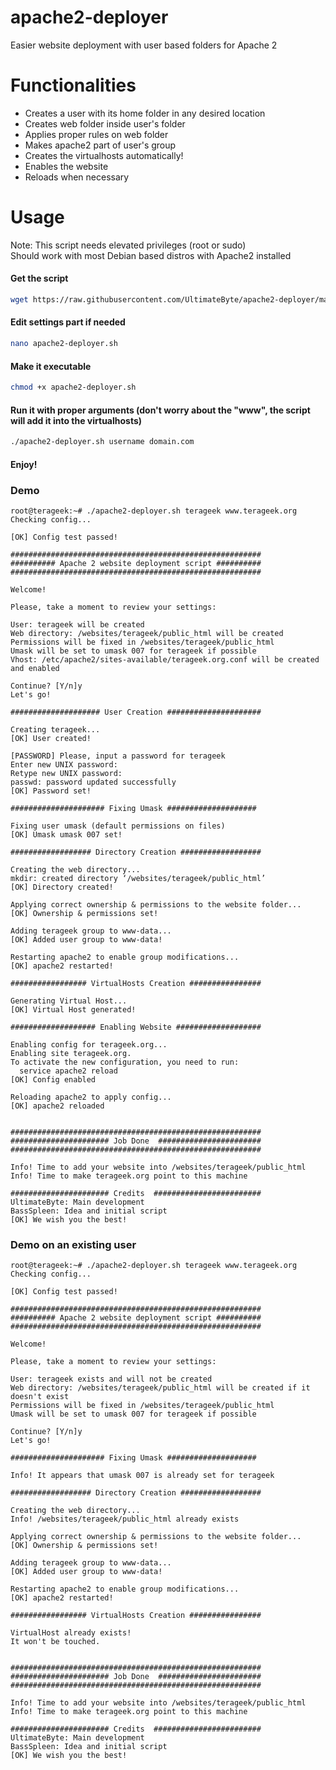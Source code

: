 # apache2-deployer
Easier website deployment with user based folders for Apache 2

# Functionalities
* Creates a user with its home folder in any desired location
* Creates web folder inside user's folder
* Applies proper rules on web folder
* Makes apache2 part of user's group
* Creates the virtualhosts automatically!
* Enables the website
* Reloads when necessary

# Usage

Note: This script needs elevated privileges (root or sudo)  
Should work with most Debian based distros with Apache2 installed


#### Get the script
````bash
wget https://raw.githubusercontent.com/UltimateByte/apache2-deployer/master/apache2-deployer.sh
````
#### Edit settings part if needed
````bash
nano apache2-deployer.sh
````
#### Make it executable
````bash
chmod +x apache2-deployer.sh
````
#### Run it with proper arguments (don't worry about the "www", the script will add it into the virtualhosts)
````bash
./apache2-deployer.sh username domain.com
````
#### Enjoy!




### Demo

````
root@terageek:~# ./apache2-deployer.sh terageek www.terageek.org
Checking config...

[OK] Config test passed!

########################################################
########## Apache 2 website deployment script ##########
########################################################

Welcome!

Please, take a moment to review your settings:

User: terageek will be created
Web directory: /websites/terageek/public_html will be created
Permissions will be fixed in /websites/terageek/public_html
Umask will be set to umask 007 for terageek if possible
Vhost: /etc/apache2/sites-available/terageek.org.conf will be created and enabled

Continue? [Y/n]y
Let's go!

#################### User Creation #####################

Creating terageek...
[OK] User created!

[PASSWORD] Please, input a password for terageek
Enter new UNIX password:
Retype new UNIX password:
passwd: password updated successfully
[OK] Password set!

##################### Fixing Umask ####################

Fixing user umask (default permissions on files)
[OK] Umask umask 007 set!

################## Directory Creation ##################

Creating the web directory...
mkdir: created directory ‘/websites/terageek/public_html’
[OK] Directory created!

Applying correct ownership & permissions to the website folder...
[OK] Ownership & permissions set!

Adding terageek group to www-data...
[OK] Added user group to www-data!

Restarting apache2 to enable group modifications...
[OK] apache2 restarted!

################# VirtualHosts Creation ################

Generating Virtual Host...
[OK] Virtual Host generated!

################### Enabling Website ###################

Enabling config for terageek.org...
Enabling site terageek.org.
To activate the new configuration, you need to run:
  service apache2 reload
[OK] Config enabled

Reloading apache2 to apply config...
[OK] apache2 reloaded


########################################################
###################### Job Done  #######################
########################################################

Info! Time to add your website into /websites/terageek/public_html
Info! Time to make terageek.org point to this machine

###################### Credits  ########################
UltimateByte: Main development
BassSpleen: Idea and initial script
[OK] We wish you the best!
````

### Demo on an existing user

````
root@terageek:~# ./apache2-deployer.sh terageek www.terageek.org
Checking config...

[OK] Config test passed!

########################################################
########## Apache 2 website deployment script ##########
########################################################

Welcome!

Please, take a moment to review your settings:

User: terageek exists and will not be created
Web directory: /websites/terageek/public_html will be created if it doesn't exist
Permissions will be fixed in /websites/terageek/public_html
Umask will be set to umask 007 for terageek if possible

Continue? [Y/n]y
Let's go!

##################### Fixing Umask ####################

Info! It appears that umask 007 is already set for terageek

################## Directory Creation ##################

Creating the web directory...
Info! /websites/terageek/public_html already exists

Applying correct ownership & permissions to the website folder...
[OK] Ownership & permissions set!

Adding terageek group to www-data...
[OK] Added user group to www-data!

Restarting apache2 to enable group modifications...
[OK] apache2 restarted!

################# VirtualHosts Creation ################

VirtualHost already exists!
It won't be touched.


########################################################
###################### Job Done  #######################
########################################################

Info! Time to add your website into /websites/terageek/public_html
Info! Time to make terageek.org point to this machine

###################### Credits  ########################
UltimateByte: Main development
BassSpleen: Idea and initial script
[OK] We wish you the best!
````
